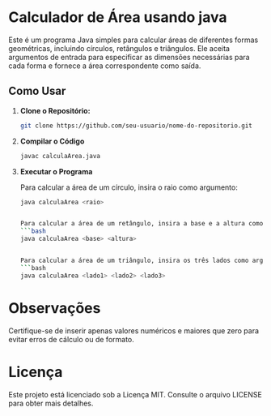 # Calculador de Área usando java
Este é um programa Java simples para calcular áreas de diferentes formas geométricas, incluindo círculos, retângulos e triângulos. Ele aceita argumentos de entrada para especificar as dimensões necessárias para cada forma e fornece a área correspondente como saída.

## Como Usar

1. **Clone o Repositório:**
   ```bash
   git clone https://github.com/seu-usuario/nome-do-repositorio.git
   
2. **Compilar o Código**
   ```bash
   javac calculaArea.java

3. **Executar o Programa**

   Para calcular a área de um círculo, insira o raio como argumento:
   ```bash
   java calculaArea <raio>

   
   Para calcular a área de um retângulo, insira a base e a altura como argumentos:
   ```bash
   java calculaArea <base> <altura>

   
   Para calcular a área de um triângulo, insira os três lados como argumentos:
   ```bash
   java calculaArea <lado1> <lado2> <lado3>


# Observações
Certifique-se de inserir apenas valores numéricos e maiores que zero para evitar erros de cálculo ou de formato.

# Licença
Este projeto está licenciado sob a Licença MIT. Consulte o arquivo LICENSE para obter mais detalhes.
